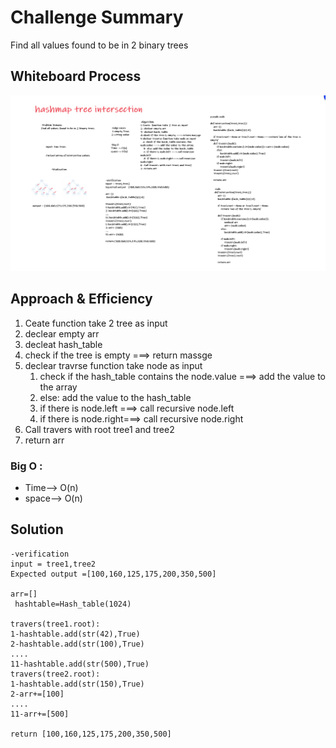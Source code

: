 # Challenge Summary
Find all values found to be in 2 binary trees

## Whiteboard Process
![1](./hashmap_tree_intersection.png)

## Approach & Efficiency
1. Ceate  function take 2 tree as input
2. declear empty arr
3. decleat hash_table
4. check if the tree is empty ===> return massge
5. declear travrse function take node as input
    1. check if the hash_table contains the node.value ===> add the value to the array
    2. else: add the value to the hash_table
    3. if there is node.left ===> call recursive node.left
    4. if there is node.right===> call recursive node.right
6. Call travers with root tree1 and tree2
7. return arr

### Big O :

* Time--> O(n)
* space--> O(n)

## Solution
```
-verification
input = tree1,tree2
Expected output =[100,160,125,175,200,350,500]

arr=[]
 hashtable=Hash_table(1024)

travers(tree1.root):
1-hashtable.add(str(42),True)
2-hashtable.add(str(100),True)
....
11-hashtable.add(str(500),True)
travers(tree2.root):
1-hashtable.add(str(150),True)
2-arr+=[100]
....
11-arr+=[500]

return [100,160,125,175,200,350,500]
```